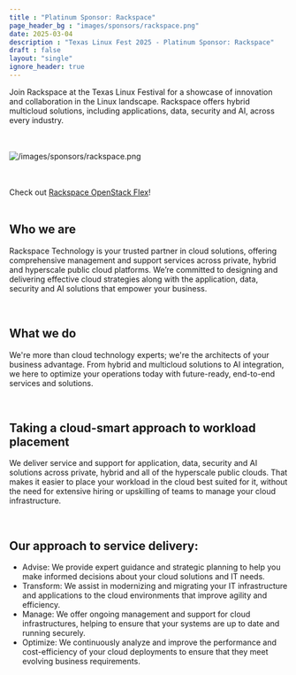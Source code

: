 ```yaml
---
title : "Platinum Sponsor: Rackspace"
page_header_bg : "images/sponsors/rackspace.png"
date: 2025-03-04
description : "Texas Linux Fest 2025 - Platinum Sponsor: Rackspace"
draft : false
layout: "single"
ignore_header: true
---
```



Join Rackspace at the Texas Linux Festival for a showcase of innovation and collaboration in the Linux landscape. Rackspace offers hybrid multicloud solutions, including applications, data, security and AI, across every industry.
<br /><br /><br />

![/images/sponsors/rackspace.png](/images/sponsors/rackspace.png)
<br /><br /><br />

Check out [Rackspace OpenStack Flex](https://www.rackspace.com/cloud/openstack-flex)!
<br /><br />

## Who we are

Rackspace Technology is your trusted partner in cloud solutions, offering comprehensive management and support services across private, hybrid and hyperscale public cloud platforms. We’re committed to designing and delivering effective cloud strategies along with the application, data, security and AI solutions that empower your business.

<br />

## What we do

We're more than cloud technology experts; we're the architects of your business advantage. From hybrid and multicloud solutions to AI integration, we here to optimize your operations today with future-ready, end-to-end services and solutions.

<br />

## Taking a cloud-smart approach to workload placement

We deliver service and support for application, data, security and AI solutions across private, hybrid and all of the hyperscale public clouds. That makes it easier to place your workload in the cloud best suited for it, without the need for extensive hiring or upskilling of teams to manage your cloud infrastructure.

<br />

## Our approach to service delivery:

- Advise: We provide expert guidance and strategic planning to help you make informed decisions about your cloud solutions and IT needs.
- Transform: We assist in modernizing and migrating your IT infrastructure and applications to the cloud environments that improve agility and efficiency.
- Manage: We offer ongoing management and support for cloud infrastructures, helping to ensure that your systems are up to date and running securely.
- Optimize: We continuously analyze and improve the performance and cost-efficiency of your cloud deployments to ensure that they meet evolving business requirements.
